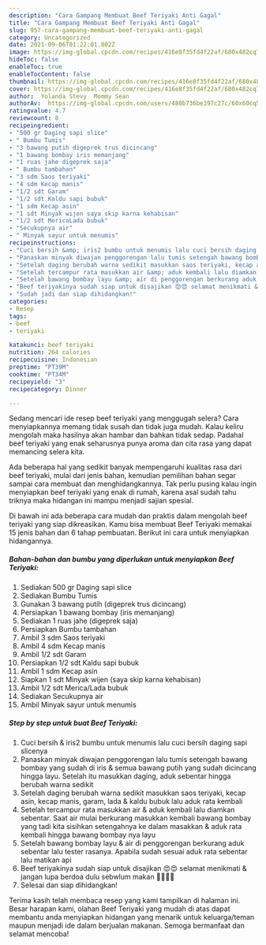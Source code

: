 ```yaml
---
description: "Cara Gampang Membuat Beef Teriyaki Anti Gagal"
title: "Cara Gampang Membuat Beef Teriyaki Anti Gagal"
slug: 957-cara-gampang-membuat-beef-teriyaki-anti-gagal
category: Uncategorized
date: 2021-09-06T01:22:01.802Z
image: https://img-global.cpcdn.com/recipes/416e8f35fd4f22af/680x482cq70/beef-teriyaki-foto-resep-utama.jpg
hideToc: false
enableToc: true
enableTocContent: false
thumbnail: https://img-global.cpcdn.com/recipes/416e8f35fd4f22af/680x482cq70/beef-teriyaki-foto-resep-utama.jpg
cover: https://img-global.cpcdn.com/recipes/416e8f35fd4f22af/680x482cq70/beef-teriyaki-foto-resep-utama.jpg
author:  Yolanda Stevy  Mommy Sean
authorAv:  https://img-global.cpcdn.com/users/480b736be397c27c/60x60cq50/avatar.jpg
ratingvalue: 4.7
reviewcount: 8
recipeingredient:
- "500 gr Daging sapi slice"
- " Bumbu Tumis"
- "3 bawang putih digeprek trus dicincang"
- "1 bawang bombay iris memanjang"
- "1 ruas jahe digeprek saja"
- " Bumbu tambahan"
- "3 sdm Saos teriyaki"
- "4 sdm Kecap manis"
- "1/2 sdt Garam"
- "1/2 sdt Kaldu sapi bubuk"
- "1 sdm Kecap asin"
- "1 sdt Minyak wijen saya skip karna kehabisan"
- "1/2 sdt MericaLada bubuk"
- "Secukupnya air"
- " Minyak sayur untuk menumis"
recipeinstructions:
- "Cuci bersih &amp; iris2 bumbu untuk menumis lalu cuci bersih daging sapi slicenya"
- "Panaskan minyak diwajan penggorengan lalu tumis setengah bawang bombay yang sudah di iris &amp; semua bawang putih yang sudah dicincang hingga layu. Setelah itu masukkan daging, aduk sebentar hingga berubah warna sedikit"
- "Setelah daging berubah warna sedikit masukkan saos teriyaki, kecap asin, kecap manis, garam, lada &amp; kaldu bubuk lalu aduk rata kembali"
- "Setelah tercampur rata masukkan air &amp; aduk kembali lalu diamkan sebentar. Saat air mulai berkurang masukkan kembali bawang bombay yang tadi kita sisihkan setengahnya ke dalam masakkan &amp; aduk rata kembali hingga bawang bombay nya layu"
- "Setelah bawang bombay layu &amp; air di penggorengan berkurang aduk sebentar lalu tester rasanya. Apabila sudah sesuai aduk rata sebentar lalu matikan api"
- "Beef teriyakinya sudah siap untuk disajikan 😍😍 selamat menikmati &amp; jangan lupa berdoa dulu sebwlum makan 🙏🏻🙏🏻"
- "Sudah jadi dan siap dihidangkan!"
categories:
- Resep
tags:
- beef
- teriyaki

katakunci: beef teriyaki 
nutrition: 264 calories
recipecuisine: Indonesian
preptime: "PT39M"
cooktime: "PT34M"
recipeyield: "3"
recipecategory: Dinner

---
```



Sedang mencari ide resep beef teriyaki yang menggugah selera? Cara menyiapkannya memang tidak susah dan tidak juga mudah. Kalau keliru mengolah maka hasilnya akan hambar dan bahkan tidak sedap. Padahal beef teriyaki yang enak seharusnya punya aroma dan cita rasa yang dapat memancing selera kita.




Ada beberapa hal yang sedikit banyak mempengaruhi kualitas rasa dari beef teriyaki, mulai dari jenis bahan, kemudian pemilihan bahan segar sampai cara membuat dan menghidangkannya. Tak perlu pusing kalau ingin menyiapkan beef teriyaki yang enak di rumah, karena asal sudah tahu triknya maka hidangan ini mampu menjadi sajian spesial.


Di bawah ini ada beberapa cara mudah dan praktis dalam mengolah beef teriyaki yang siap dikreasikan. Kamu bisa membuat Beef Teriyaki memakai 15 jenis bahan dan 6 tahap pembuatan. Berikut ini cara untuk menyiapkan hidangannya.

<!--inarticleads1-->

##### Bahan-bahan dan bumbu yang diperlukan untuk menyiapkan Beef Teriyaki:

1. Sediakan 500 gr Daging sapi slice
1. Sediakan  Bumbu Tumis
1. Gunakan 3 bawang putih (digeprek trus dicincang)
1. Persiapkan 1 bawang bombay (iris memanjang)
1. Sediakan 1 ruas jahe (digeprek saja)
1. Persiapkan  Bumbu tambahan
1. Ambil 3 sdm Saos teriyaki
1. Ambil 4 sdm Kecap manis
1. Ambil 1/2 sdt Garam
1. Persiapkan 1/2 sdt Kaldu sapi bubuk
1. Ambil 1 sdm Kecap asin
1. Siapkan 1 sdt Minyak wijen (saya skip karna kehabisan)
1. Ambil 1/2 sdt Merica/Lada bubuk
1. Sediakan Secukupnya air
1. Ambil  Minyak sayur untuk menumis




<!--inarticleads2-->

##### Step by step untuk buat Beef Teriyaki:

1. Cuci bersih &amp; iris2 bumbu untuk menumis lalu cuci bersih daging sapi slicenya
1. Panaskan minyak diwajan penggorengan lalu tumis setengah bawang bombay yang sudah di iris &amp; semua bawang putih yang sudah dicincang hingga layu. Setelah itu masukkan daging, aduk sebentar hingga berubah warna sedikit
1. Setelah daging berubah warna sedikit masukkan saos teriyaki, kecap asin, kecap manis, garam, lada &amp; kaldu bubuk lalu aduk rata kembali
1. Setelah tercampur rata masukkan air &amp; aduk kembali lalu diamkan sebentar. Saat air mulai berkurang masukkan kembali bawang bombay yang tadi kita sisihkan setengahnya ke dalam masakkan &amp; aduk rata kembali hingga bawang bombay nya layu
1. Setelah bawang bombay layu &amp; air di penggorengan berkurang aduk sebentar lalu tester rasanya. Apabila sudah sesuai aduk rata sebentar lalu matikan api
1. Beef teriyakinya sudah siap untuk disajikan 😍😍 selamat menikmati &amp; jangan lupa berdoa dulu sebwlum makan 🙏🏻🙏🏻
1. Selesai dan siap dihidangkan!



Terima kasih telah membaca resep yang kami tampilkan di halaman ini. Besar harapan kami, olahan Beef Teriyaki yang mudah di atas dapat membantu anda menyiapkan hidangan yang menarik untuk keluarga/teman maupun menjadi ide dalam berjualan makanan. Semoga bermanfaat dan selamat mencoba!
